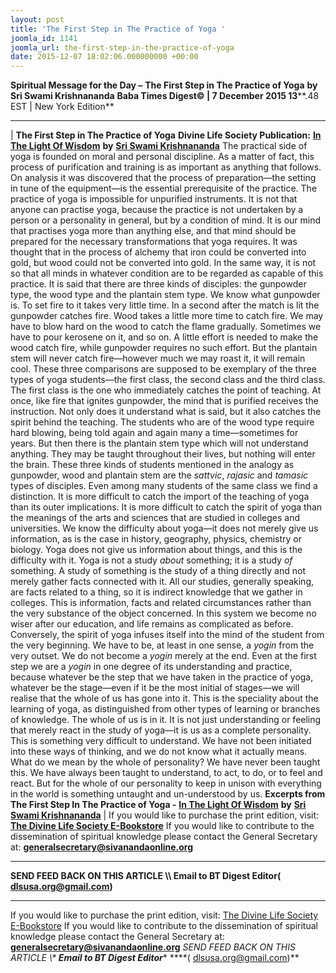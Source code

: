 ```yaml
---
layout: post
title: 'The First Step in The Practice of Yoga '
joomla_id: 1141
joomla_url: the-first-step-in-the-practice-of-yoga
date: 2015-12-07 18:02:06.000000000 +00:00
---
```

**Spiritual Message for the Day –**  **The First Step in The Practice of Yoga**  **by Sri Swami Krishnananda**
 **Baba Times Digest© | 7 December 2015 13****.48 EST | New York Edition**
* * *
| 
**The First Step in The Practice of Yoga**
**Divine Life Society Publication:** [**In The Light Of Wisdom**](http://www.swami-krishnananda.org/light/light_18.html) **by** [**Sri Swami Krishnananda**](http://www.dlshq.org/saints/krishnananda.htm)
The practical side of yoga is founded on moral and personal discipline. As a matter of fact, this process of purification and training is as important as anything that follows. On analysis it was discovered that the process of preparation—the setting in tune of the equipment—is the essential prerequisite of the practice. The practice of yoga is impossible for unpurified instruments. It is not that anyone can practise yoga, because the practice is not undertaken by a person or a personality in general, but by a condition of mind. It is our mind that practises yoga more than anything else, and that mind should be prepared for the necessary transformations that yoga requires. It was thought that in the process of alchemy that iron could be converted into gold, but wood could not be converted into gold. In the same way, it is not so that all minds in whatever condition are to be regarded as capable of this practice.
It is said that there are three kinds of disciples: the gunpowder type, the wood type and the plantain stem type. We know what gunpowder is. To set fire to it takes very little time. In a second after the match is lit the gunpowder catches fire. Wood takes a little more time to catch fire. We may have to blow hard on the wood to catch the flame gradually. Sometimes we have to pour kerosene on it, and so on. A little effort is needed to make the wood catch fire, while gunpowder requires no such effort. But the plantain stem will never catch fire—however much we may roast it, it will remain cool.
These three comparisons are supposed to be exemplary of the three types of yoga students—the first class, the second class and the third class. The first class is the one who immediately catches the point of teaching. At once, like fire that ignites gunpowder, the mind that is purified receives the instruction. Not only does it understand what is said, but it also catches the spirit behind the teaching. The students who are of the wood type require hard blowing, being told again and again many a time—sometimes for years. But then there is the plantain stem type which will not understand anything. They may be taught throughout their lives, but nothing will enter the brain. These three kinds of students mentioned in the analogy as gunpowder, wood and plantain stem are the _sattvic_, _rajasic_ and _tamasic_ types of disciples. Even among many students of the same class we find a distinction.
It is more difficult to catch the import of the teaching of yoga than its outer implications. It is more difficult to catch the spirit of yoga than the meanings of the arts and sciences that are studied in colleges and universities. We know the difficulty about yoga—it does not merely give us information, as is the case in history, geography, physics, chemistry or biology. Yoga does not give us information about things, and this is the difficulty with it. Yoga is not a study _about_ something; it is a study _of_ something. A study of something is the study of a thing directly and not merely gather facts connected with it.
All our studies, generally speaking, are facts related to a thing, so it is indirect knowledge that we gather in colleges. This is information, facts and related circumstances rather than the very substance of the object concerned. In this system we become no wiser after our education, and life remains as complicated as before. Conversely, the spirit of yoga infuses itself into the mind of the student from the very beginning. We have to be, at least in one sense, a _yogin_ from the very outset. We do not become a _yogin_ merely at the end. Even at the first step we are a _yogin_ in one degree of its understanding and practice, because whatever be the step that we have taken in the practice of yoga, whatever be the stage—even if it be the most initial of stages—we will realise that the whole of us has gone into it.
This is the speciality about the learning of yoga, as distinguished from other types of learning or branches of knowledge. The whole of us is in it. It is not just understanding or feeling that merely react in the study of yoga—it is us as a complete personality. This is something very difficult to understand. We have not been initiated into these ways of thinking, and we do not know what it actually means. What do we mean by the whole of personality? We have never been taught this. We have always been taught to understand, to act, to do, or to feel and react. But for the whole of our personality to keep in unison with everything in the world is something untaught and un-understood by us.
**Excerpts from**
**The First Step In The Practice of Yoga -** [**In The Light Of Wisdom**](http://www.swami-krishnananda.org/light/light_18.html) **by** [**Sri Swami Krishnananda**](http://www.dlshq.org/saints/krishnananda.htm)
 |
If you would like to purchase the print edition, visit: **[The Divine Life Society E-Bookstore](http://www.dlshq.org/download/download.htm)**
If you would like to contribute to the dissemination of spiritual knowledge please contact the General Secretary at: [](mailto:%20%3Cscript%20type=%27text/javascript%27%3E%20%3C%21--%20var%20prefix%20=%20%27ma%27%20+%20%27il%27%20+%20%27to%27;%20var%20path%20=%20%27hr%27%20+%20%27ef%27%20+%20%27=%27;%20var%20addy57016%20=%20%27generalsecretary%27%20+%20%27@%27;%20addy57016%20=%20addy57016%20+%20%27sivanandaonline%27%20+%20%27.%27%20+%20%27org%27;%20document.write%28%27%3Ca%20%27%20+%20path%20+%20%27%5C%27%27%20+%20prefix%20+%20%27:%27%20+%20addy57016%20+%20%27%5C%27%3E%27%29;%20document.write%28addy57016%29;%20document.write%28%27%3C%5C/a%3E%27%29;%20//--%3E%5Cn%20%3C/script%3E%3Cscript%20type=%27text/javascript%27%3E%20%3C%21--%20document.write%28%27%3Cspan%20style=%5C%27display:%20none;%5C%27%3E%27%29;%20//--%3E%20%3C/script%3EThis%20email%20address%20is%20being%20protected%20from%20spambots.%20You%20need%20JavaScript%20enabled%20to%20view%20it.%20%3Cscript%20type=%27text/javascript%27%3E%20%3C%21--%20document.write%28%27%3C/%27%29;%20document.write%28%27span%3E%27%29;%20//--%3E%20%3C/script%3E?subject=Contribution%20to%20Dissemination%20of%20Spiritual%20Knowledge) **generalsecretary@sivanandaonline.org**
****
**SEND FEED BACK ON THIS ARTICLE \\\ Email to BT Digest Editor[](mailto:%20%3Cscript%20type=%27text/javascript%27%3E%20%3C%21--%20var%20prefix%20=%20%27ma%27%20+%20%27il%27%20+%20%27to%27;%20var%20path%20=%20%27hr%27%20+%20%27ef%27%20+%20%27=%27;%20var%20addy72654%20=%20%27dlsusa.org%27%20+%20%27@%27;%20addy72654%20=%20addy72654%20+%20%27gmail%27%20+%20%27.%27%20+%20%27com%27;%20document.write%28%27%3Ca%20%27%20+%20path%20+%20%27%5C%27%27%20+%20prefix%20+%20%27:%27%20+%20addy72654%20+%20%27%5C%27%3E%27%29;%20document.write%28addy72654%29;%20document.write%28%27%3C%5C/a%3E%27%29;%20//--%3E%5Cn%20%3C/script%3E%3Cscript%20type=%27text/javascript%27%3E%20%3C%21--%20document.write%28%27%3Cspan%20style=%5C%27display:%20none;%5C%27%3E%27%29;%20//--%3E%20%3C/script%3EThis%20email%20address%20is%20being%20protected%20from%20spambots.%20You%20need%20JavaScript%20enabled%20to%20view%20it.%20%3Cscript%20type=%27text/javascript%27%3E%20%3C%21--%20document.write%28%27%3C/%27%29;%20document.write%28%27span%3E%27%29;%20//--%3E%20%3C/script%3E?subject=DLS%20Posts)( [dlsusa.org@gmail.com](mailto:dlsusa.org@gmail.com))**
* * *
  
If you would like to purchase the print edition, visit: [The Divine Life Society E-Bookstore](http://www.dlshq.org/download/download.htm)
If you would like to contribute to the dissemination of spiritual knowledge please contact the General Secretary at: **[generalsecretary@sivanandaonline.org](mailto:generalsecretary@sivanandaonline.org)**
**SEND FEED BACK ON THIS ARTICLE \\\**  **Email to BT Digest Editor**** [](mailto:%20%3Cscript%20type=%27text/javascript%27%3E%20%3C%21--%20var%20prefix%20=%20%27ma%27%20+%20%27il%27%20+%20%27to%27;%20var%20path%20=%20%27hr%27%20+%20%27ef%27%20+%20%27=%27;%20var%20addy72654%20=%20%27dlsusa.org%27%20+%20%27@%27;%20addy72654%20=%20addy72654%20+%20%27gmail%27%20+%20%27.%27%20+%20%27com%27;%20document.write%28%27%3Ca%20%27%20+%20path%20+%20%27%5C%27%27%20+%20prefix%20+%20%27:%27%20+%20addy72654%20+%20%27%5C%27%3E%27%29;%20document.write%28addy72654%29;%20document.write%28%27%3C%5C/a%3E%27%29;%20//--%3E%5Cn%20%3C/script%3E%3Cscript%20type=%27text/javascript%27%3E%20%3C%21--%20document.write%28%27%3Cspan%20style=%5C%27display:%20none;%5C%27%3E%27%29;%20//--%3E%20%3C/script%3EThis%20email%20address%20is%20being%20protected%20from%20spambots.%20You%20need%20JavaScript%20enabled%20to%20view%20it.%20%3Cscript%20type=%27text/javascript%27%3E%20%3C%21--%20document.write%28%27%3C/%27%29;%20document.write%28%27span%3E%27%29;%20//--%3E%20%3C/script%3E?subject=DLS%20Posts)****( [dlsusa.org@gmail.com](mailto:dlsusa.org@gmail.com))**  
